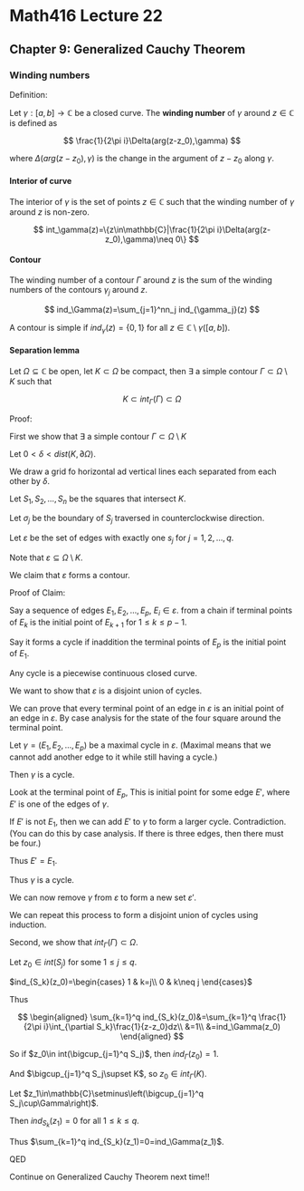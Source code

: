 # Math416 Lecture 22

## Chapter 9: Generalized Cauchy Theorem

### Winding numbers

Definition:

Let $\gamma:[a,b]\to\mathbb{C}$ be a closed curve. The **winding number** of $\gamma$ around $z\in\mathbb{C}$ is defined as

$$
\frac{1}{2\pi i}\Delta(arg(z-z_0),\gamma)
$$

where $\Delta(arg(z-z_0),\gamma)$ is the change in the argument of $z-z_0$ along $\gamma$.

#### Interior of curve

The interior of $\gamma$ is the set of points $z\in\mathbb{C}$ such that the winding number of $\gamma$ around $z$ is non-zero.

$$
int_\gamma(z)=\{z\in\mathbb{C}|\frac{1}{2\pi i}\Delta(arg(z-z_0),\gamma)\neq 0\}
$$

#### Contour

The winding number of a contour $\Gamma$ around $z$ is the sum of the winding numbers of the contours $\gamma_j$ around $z$.

$$
ind_\Gamma(z)=\sum_{j=1}^nn_j ind_{\gamma_j}(z)
$$

A contour is simple if $ind_\gamma(z)=\{0,1\}$ for all $z\in\mathbb{C}\setminus\gamma([a,b])$.

#### Separation lemma

Let $\Omega\subseteq \mathbb{C}$ be open, let $K\subset \Omega$ be compact, then $\exists$ a simple contour $\Gamma\subset \Omega\setminus K$ such that

$$
K\subset int_\Gamma(\Gamma)\subset \Omega
$$

Proof:

First we show that $\exists$ a simple contour $\Gamma\subset \Omega\setminus K$

Let $0<\delta<dist(K,\partial\Omega)$.

We draw a grid fo horizontal ad vertical lines each separated from each other by $\delta$.

Let $S_1,S_2,\dots,S_n$ be the squares that intersect $K$.

Let $\sigma_j$ be the boundary of $S_j$ traversed in counterclockwise direction.

Let $\varepsilon$ be the set of edges with exactly one $s_j$ for $j=1,2,\dots,q$.

Note that $\varepsilon\subseteq \Omega\setminus K$.

We claim that $\varepsilon$ forms a contour.

Proof of Claim:

Say a sequence of edges $E_1,E_2,\dots,E_p$, $E_i\in \varepsilon$. from a chain if terminal points of $E_k$ is the initial point of $E_{k+1}$ for $1\leq k\leq p-1$.

Say it forms a cycle if inaddition the terminal points of $E_p$ is the initial point of $E_1$.

Any cycle is a piecewise continuous closed curve.

We want to show that $\varepsilon$ is a disjoint union of cycles.

We can prove that every terminal point of an edge in $\varepsilon$ is an initial point of an edge in $\varepsilon$. By case analysis for the state of the four square around the terminal point.

Let $\gamma=(E_1,E_2,\dots,E_p)$ be a maximal cycle in $\varepsilon$. (Maximal means that we cannot add another edge to it while still having a cycle.)

Then $\gamma$ is a cycle.

Look at the terminal point of $E_p$, This is initial point for some edge $E'$, where $E'$ is one of the edges of $\gamma$. 

If $E'$ is not $E_1$, then we can add $E'$ to $\gamma$ to form a larger cycle. Contradiction. (You can do this by case analysis. If there is three edges, then there must be four.)

Thus $E'=E_1$.

Thus $\gamma$ is a cycle.

We can now remove $\gamma$ from $\varepsilon$ to form a new set $\varepsilon'$.

We can repeat this process to form a disjoint union of cycles using induction.

Second, we show that $int_\Gamma(\Gamma)\subset \Omega$.

Let $z_0\in int(S_j)$ for some $1\leq j\leq q$.

$ind_{S_k}(z_0)=\begin{cases}
1 & k=j\\
0 & k\neq j
\end{cases}$

Thus 

$$
\begin{aligned}
\sum_{k=1}^q ind_{S_k}(z_0)&=\sum_{k=1}^q \frac{1}{2\pi i}\int_{\partial S_k}\frac{1}{z-z_0}dz\\
&=1\\
&=ind_\Gamma(z_0)
\end{aligned}
$$

So if $z_0\in int(\bigcup_{j=1}^q S_j)$, then $ind_\Gamma(z_0)=1$.

And $\bigcup_{j=1}^q S_j\supset K$, so $z_0\in int_\Gamma(K)$.

Let $z_1\in\mathbb{C}\setminus\left(\bigcup_{j=1}^q S_j\cup\Gamma\right)$.

Then $ind_{S_k}(z_1)=0$ for all $1\leq k\leq q$.

Thus $\sum_{k=1}^q ind_{S_k}(z_1)=0=ind_\Gamma(z_1)$.

QED

Continue on Generalized Cauchy Theorem next time!!
